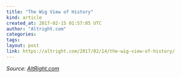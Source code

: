```yaml
---
title: "The Wig View of History"
kind: article
created_at: 2017-02-15 01:57:05 UTC
author: "Altright.com"
categories: 
tags: 
layout: post
link: https://altright.com/2017/02/14/the-wig-view-of-history/
---
```



<!--
   The Wig View of History             # => "I Made a Pretty Gem - Planet.rb"
   https://altright.com/2017/02/14/the-wig-view-of-history/               # => "http://poteland.com/blog/i-made-a-pretty-gem-planet-dot-rb/"
   2017-02-15 01:57:05 UTC              # => "2012-04-14 05:17:00 UTC"
              # => "I’ve been hurting to write this ever since we had the idea of creating a Planet for Cubox..." (Continued)
   AltRight.com              # => "This is where I tell you stuff"
   altright-dot-com              # => "this-is-where-i-tell-you-stuff"
   https://altright.com               # => "http://poteland.com/articles"
           # => "programming planet"
                 # => "go ruby jekyll"
                 # => "http://poteland.com/images/site-logo.png"
   Altright.com                 # => "Pablo Astigarraga"
                   # => "poteland"
   http://twitter.com/            # => "http://twitter.com/poteland" -->
<div class="">
    <i>Source: <a href="https://altright.com">AltRight.com</a></i>
</div>
